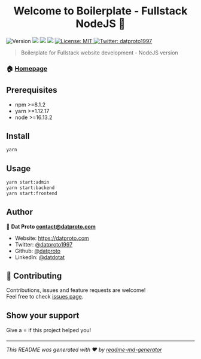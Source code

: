 <h1 align="center">Welcome to Boilerplate - Fullstack NodeJS 👋</h1>
<p>
  <img alt="Version" src="https://img.shields.io/badge/version-1.0.0-blue.svg?cacheSeconds=2592000" />
  <img src="https://img.shields.io/badge/npm-%3E%3D8.1.2-blue.svg" />
  <img src="https://img.shields.io/badge/yarn-%3E%3D1.12.17-blue.svg" />
  <img src="https://img.shields.io/badge/node-%3E%3D16.13.2-blue.svg" />
  <a href="#" target="_blank">
    <img alt="License: MIT" src="https://img.shields.io/badge/License-MIT-yellow.svg" />
  </a>
  <a href="https://twitter.com/datproto1997" target="_blank">
    <img alt="Twitter: datproto1997" src="https://img.shields.io/twitter/follow/datproto1997.svg?style=social" />
  </a>
</p>

> Boilerplate for Fullstack website development - NodeJS version

### 🏠 [Homepage](https://github.com/datproto/Boilerplate---Fullstack/tree/node)

## Prerequisites

- npm >=8.1.2
- yarn >=1.12.17
- node >=16.13.2

## Install

```sh
yarn
```

## Usage

```sh
yarn start:admin
yarn start:backend
yarn start:frontend
```

## Author

👤 **Dat Proto <contact@datproto.com>**

* Website: https://datproto.com
* Twitter: [@datproto1997](https://twitter.com/datproto1997)
* Github: [@datproto](https://github.com/datproto)
* LinkedIn: [@datdotat](https://linkedin.com/in/datdotat)

## 🤝 Contributing

Contributions, issues and feature requests are welcome!<br />Feel free to check [issues page](https://github.com/datproto/Boilerplate---Fullstack/issues). 

## Show your support

Give a ⭐️ if this project helped you!

***
_This README was generated with ❤️ by [readme-md-generator](https://github.com/kefranabg/readme-md-generator)_